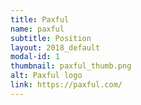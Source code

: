 ```yaml
---
title: Paxful
name: paxful
subtitle: Position
layout: 2018_default
modal-id: 1
thumbnail: paxful_thumb.png
alt: Paxful logo
link: https://paxful.com/
---
```

